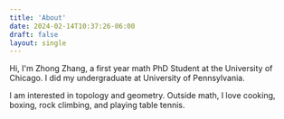 ```yaml
---
title: 'About'
date: 2024-02-14T10:37:26-06:00
draft: false
layout: single
---
```


Hi, I'm Zhong Zhang, a first year math PhD Student at the University of Chicago. I did my undergraduate at University of Pennsylvania. 

I am interested in topology and geometry. Outside math, I love cooking, boxing, rock climbing, and playing table tennis.




